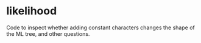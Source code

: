 # likelihood

Code to inspect whether adding constant characters changes the shape of the ML tree, and other questions.
